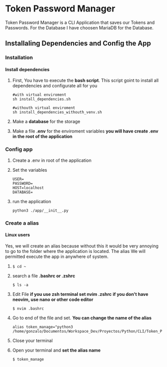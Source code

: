 # Token Password Manager

Token Password Manager is a CLI Application that saves our Tokens and Passwords. For the Database I have choosen MariaDB for the Database.

## Installaling Dependencies and Config the App

### Installation

#### Install dependencies
1. First, You have to execute the **bash script**.
    This script goint to install all dependencies and configurate all for you
    ```
    #with virtual enviroment
    sh install_dependencies.sh

    #withouth virtual enviroment
    sh install_dependencies_withouth_venv.sh
    ```

2. Make a **database** for the storage
3. Make a file **.env** for the enviroment variables **you will have create .env in the root of the application**

### Config app
1. Create a .env in root of the application
2. Set the variables

    ```
    USER=
    PASSWORD=
    HOST=localhost
    DATABASE=
    ```
3. run the application
    
    ```
    python3 ./app/__init__.py
    ```

### Create a alias
#### Linux users
Yes, we will create an alias because without this it would be very annoying to go to the folder where the application is located.
The alias We will permitted execute the app in anywhere of system.

1. ```
   $ cd ~
   ```

2. search a file **.bashrc or .zshrc**
    
    ```
    $ ls -a
    ```

3. Edit File
    **if you use zsh terminal set nvim .zshrc**
    **if you don't have neovim, use nano or other code editor**
    
    ```
    $ nvim .bashrc
    ```

4. Go to end of the file and set. **You can change the name of the alias**

    ```
    alias token_manage="python3 /home/gonzalo/Documentos/Workspace_Dev/Proyectos/Python/CLI/Token_Password_Manager/app/__init__.py"
    ```

5. Close your terminal
6. Open your terminal and **set the alias name**

    ```
    $ token_manage
    ```